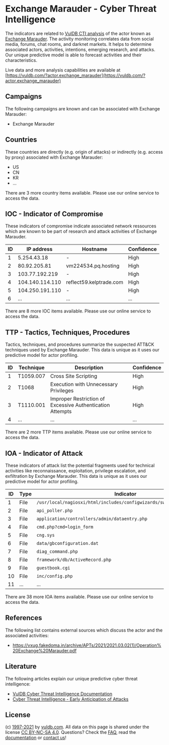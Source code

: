# Exchange Marauder - Cyber Threat Intelligence

The indicators are related to [VulDB CTI analysis](https://vuldb.com/?doc.cti) of the actor known as [Exchange Marauder](https://vuldb.com/?actor.exchange_marauder). The activity monitoring correlates data from social media, forums, chat rooms, and darknet markets. It helps to determine associated actors, activities, intentions, emerging research, and attacks. Our unique predictive model is able to forecast activities and their characteristics.

Live data and more analysis capabilities are available at [https://vuldb.com/?actor.exchange_marauder](https://vuldb.com/?actor.exchange_marauder)

## Campaigns

The following campaigns are known and can be associated with Exchange Marauder:

* Exchange Marauder

## Countries

These countries are directly (e.g. origin of attacks) or indirectly (e.g. access by proxy) associated with Exchange Marauder:

* US
* CN
* KR
* ...

There are 3 more country items available. Please use our online service to access the data.

## IOC - Indicator of Compromise

These indicators of compromise indicate associated network ressources which are known to be part of research and attack activities of Exchange Marauder.

ID | IP address | Hostname | Confidence
-- | ---------- | -------- | ----------
1 | 5.254.43.18 | - | High
2 | 80.92.205.81 | vm224534.pq.hosting | High
3 | 103.77.192.219 | - | High
4 | 104.140.114.110 | reflect59.kelptrade.com | High
5 | 104.250.191.110 | - | High
6 | ... | ... | ...

There are 8 more IOC items available. Please use our online service to access the data.

## TTP - Tactics, Techniques, Procedures

Tactics, techniques, and procedures summarize the suspected ATT&CK techniques used by Exchange Marauder. This data is unique as it uses our predictive model for actor profiling.

ID | Technique | Description | Confidence
-- | --------- | ----------- | ----------
1 | T1059.007 | Cross Site Scripting | High
2 | T1068 | Execution with Unnecessary Privileges | High
3 | T1110.001 | Improper Restriction of Excessive Authentication Attempts | High
4 | ... | ... | ...

There are 2 more TTP items available. Please use our online service to access the data.

## IOA - Indicator of Attack

These indicators of attack list the potential fragments used for technical activities like reconnaissance, exploitation, privilege escalation, and exfiltration by Exchange Marauder. This data is unique as it uses our predictive model for actor profiling.

ID | Type | Indicator | Confidence
-- | ---- | --------- | ----------
1 | File | `/usr/local/nagiosxi/html/includes/configwizards/switch/switch.inc.php` | High
2 | File | `api_poller.php` | High
3 | File | `application/controllers/admin/dataentry.php` | High
4 | File | `cmd.php?cmd=login_form` | High
5 | File | `cng.sys` | Low
6 | File | `data/gbconfiguration.dat` | High
7 | File | `diag_command.php` | High
8 | File | `framework/db/ActiveRecord.php` | High
9 | File | `guestbook.cgi` | High
10 | File | `inc/config.php` | High
11 | ... | ... | ...

There are 38 more IOA items available. Please use our online service to access the data.

## References

The following list contains external sources which discuss the actor and the associated activities:

* https://vxug.fakedoma.in/archive/APTs/2021/2021.03.02(1)/Operation%20Exchange%20Marauder.pdf

## Literature

The following articles explain our unique predictive cyber threat intelligence:

* [VulDB Cyber Threat Intelligence Documentation](https://vuldb.com/?doc.cti)
* [Cyber Threat Intelligence - Early Anticipation of Attacks](https://www.scip.ch/en/?labs.20201022)

## License

(c) [1997-2021](https://vuldb.com/?doc.changelog) by [vuldb.com](https://vuldb.com/?doc.about). All data on this page is shared under the license [CC BY-NC-SA 4.0](https://creativecommons.org/licenses/by-nc-sa/4.0/). Questions? Check the [FAQ](https://vuldb.com/?doc.faq), read the [documentation](https://vuldb.com/?doc) or [contact us](https://vuldb.com/?contact)!
